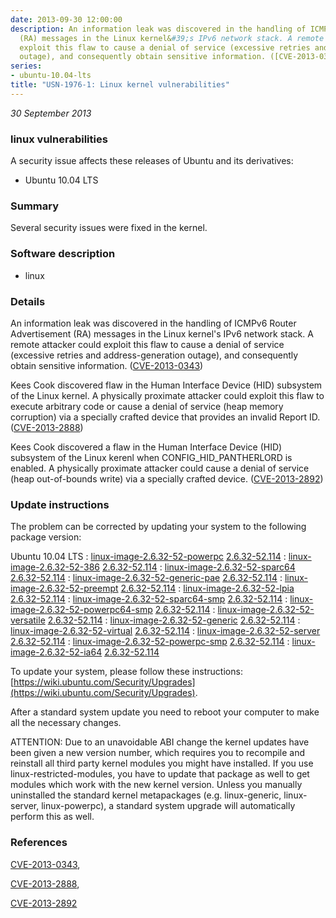 ```yaml
---
date: 2013-09-30 12:00:00
description: An information leak was discovered in the handling of ICMPv6 Router Advertisement
  (RA) messages in the Linux kernel&#39;s IPv6 network stack. A remote attacker could
  exploit this flaw to cause a denial of service (excessive retries and address-generation
  outage), and consequently obtain sensitive information. ([CVE-2013-0343](http://people.ubuntu.com/~ubuntu-security/cve/CVE-2013-0343))
series:
- ubuntu-10.04-lts
title: "USN-1976-1: Linux kernel vulnerabilities"
---
```


*30 September 2013*

### linux vulnerabilities

A security issue affects these releases of Ubuntu and its derivatives:

* Ubuntu 10.04 LTS

### Summary

Several security issues were fixed in the kernel. 

### Software description

* linux 

### Details

An information leak was discovered in the handling of ICMPv6 Router Advertisement (RA) messages in the Linux kernel&#39;s IPv6 network stack. A remote attacker could exploit this flaw to cause a denial of service (excessive retries and address-generation outage), and consequently obtain sensitive information. ([CVE-2013-0343](http://people.ubuntu.com/~ubuntu-security/cve/CVE-2013-0343))

Kees Cook discovered flaw in the Human Interface Device (HID) subsystem of the Linux kernel. A physically proximate attacker could exploit this flaw to execute arbitrary code or cause a denial of service (heap memory corruption) via a specially crafted device that provides an invalid Report ID. ([CVE-2013-2888](http://people.ubuntu.com/~ubuntu-security/cve/CVE-2013-2888))

Kees Cook discovered a flaw in the Human Interface Device (HID) subsystem of the Linux kerenl when CONFIG_HID_PANTHERLORD is enabled. A physically proximate attacker could cause a denial of service (heap out-of-bounds write) via a specially crafted device. ([CVE-2013-2892](http://people.ubuntu.com/~ubuntu-security/cve/CVE-2013-2892)) 

### Update instructions

The problem can be corrected by updating your system to the following package version:

Ubuntu 10.04 LTS
 : [linux-image-2.6.32-52-powerpc](https://launchpad.net/ubuntu/+source/linux) <span> [2.6.32-52.114](https://launchpad.net/ubuntu/+source/linux/2.6.32-52.114) </span> 
 : [linux-image-2.6.32-52-386](https://launchpad.net/ubuntu/+source/linux) <span> [2.6.32-52.114](https://launchpad.net/ubuntu/+source/linux/2.6.32-52.114) </span> 
 : [linux-image-2.6.32-52-sparc64](https://launchpad.net/ubuntu/+source/linux) <span> [2.6.32-52.114](https://launchpad.net/ubuntu/+source/linux/2.6.32-52.114) </span> 
 : [linux-image-2.6.32-52-generic-pae](https://launchpad.net/ubuntu/+source/linux) <span> [2.6.32-52.114](https://launchpad.net/ubuntu/+source/linux/2.6.32-52.114) </span> 
 : [linux-image-2.6.32-52-preempt](https://launchpad.net/ubuntu/+source/linux) <span> [2.6.32-52.114](https://launchpad.net/ubuntu/+source/linux/2.6.32-52.114) </span> 
 : [linux-image-2.6.32-52-lpia](https://launchpad.net/ubuntu/+source/linux) <span> [2.6.32-52.114](https://launchpad.net/ubuntu/+source/linux/2.6.32-52.114) </span> 
 : [linux-image-2.6.32-52-sparc64-smp](https://launchpad.net/ubuntu/+source/linux) <span> [2.6.32-52.114](https://launchpad.net/ubuntu/+source/linux/2.6.32-52.114) </span> 
 : [linux-image-2.6.32-52-powerpc64-smp](https://launchpad.net/ubuntu/+source/linux) <span> [2.6.32-52.114](https://launchpad.net/ubuntu/+source/linux/2.6.32-52.114) </span> 
 : [linux-image-2.6.32-52-versatile](https://launchpad.net/ubuntu/+source/linux) <span> [2.6.32-52.114](https://launchpad.net/ubuntu/+source/linux/2.6.32-52.114) </span> 
 : [linux-image-2.6.32-52-generic](https://launchpad.net/ubuntu/+source/linux) <span> [2.6.32-52.114](https://launchpad.net/ubuntu/+source/linux/2.6.32-52.114) </span> 
 : [linux-image-2.6.32-52-virtual](https://launchpad.net/ubuntu/+source/linux) <span> [2.6.32-52.114](https://launchpad.net/ubuntu/+source/linux/2.6.32-52.114) </span> 
 : [linux-image-2.6.32-52-server](https://launchpad.net/ubuntu/+source/linux) <span> [2.6.32-52.114](https://launchpad.net/ubuntu/+source/linux/2.6.32-52.114) </span> 
 : [linux-image-2.6.32-52-powerpc-smp](https://launchpad.net/ubuntu/+source/linux) <span> [2.6.32-52.114](https://launchpad.net/ubuntu/+source/linux/2.6.32-52.114) </span> 
 : [linux-image-2.6.32-52-ia64](https://launchpad.net/ubuntu/+source/linux) <span> [2.6.32-52.114](https://launchpad.net/ubuntu/+source/linux/2.6.32-52.114) </span> 

To update your system, please follow these instructions: [https://wiki.ubuntu.com/Security/Upgrades](https://wiki.ubuntu.com/Security/Upgrades).

After a standard system update you need to reboot your computer to make all the necessary changes.

ATTENTION: Due to an unavoidable ABI change the kernel updates have been given a new version number, which requires you to recompile and reinstall all third party kernel modules you might have installed. If you use linux-restricted-modules, you have to update that package as well to get modules which work with the new kernel version. Unless you manually uninstalled the standard kernel metapackages (e.g. linux-generic, linux-server, linux-powerpc), a standard system upgrade will automatically perform this as well. 

### References

 
 [CVE-2013-0343](http://people.ubuntu.com/~ubuntu-security/cve/CVE-2013-0343), 

 [CVE-2013-2888](http://people.ubuntu.com/~ubuntu-security/cve/CVE-2013-2888), 

 [CVE-2013-2892](http://people.ubuntu.com/~ubuntu-security/cve/CVE-2013-2892)